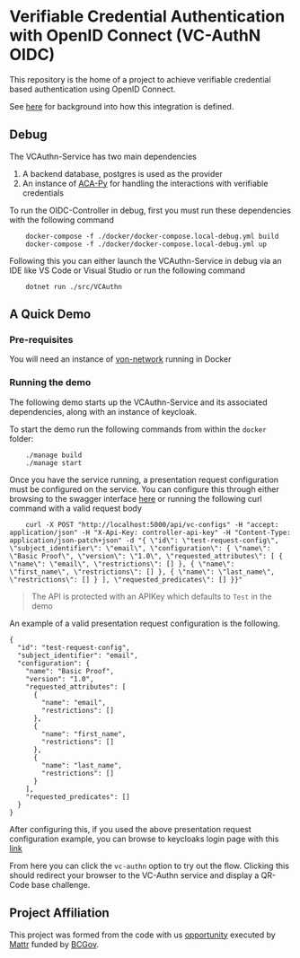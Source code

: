 # Verifiable Credential Authentication with OpenID Connect (VC-AuthN OIDC)

This repository is the home of a project to achieve verifiable credential based authentication using OpenID Connect.

See [here](/docs/README.md) for background into how this integration is defined.

## Debug

The VCAuthn-Service has two main dependencies

1. A backend database, postgres is used as the provider
2. An instance of [ACA-Py](https://github.com/hyperledger/aries-cloudagent-python) for handling the interactions with verifiable credentials

To run the OIDC-Controller in debug, first you must run these dependencies with the following command

```
    docker-compose -f ./docker/docker-compose.local-debug.yml build
    docker-compose -f ./docker/docker-compose.local-debug.yml up
```

Following this you can either launch the VCAuthn-Service in debug via an IDE like VS Code or Visual Studio or run the following command

```
    dotnet run ./src/VCAuthn
```

## A Quick Demo

### Pre-requisites
You will need an instance of [von-network](https://github.com/bcgov/von-network) running in Docker

### Running the demo

The following demo starts up the VCAuthn-Service and its associated dependencies, along with an instance of keycloak.

To start the demo run the following commands from within the `docker` folder:

```
    ./manage build
    ./manage start
```

Once you have the service running, a presentation request configuration must be configured on the service. You can configure this through either browsing to the swagger interface [here](http://localhost:5000) or running the following curl command with a valid request body

```
    curl -X POST "http://localhost:5000/api/vc-configs" -H "accept: application/json" -H "X-Api-Key: controller-api-key" -H "Content-Type: application/json-patch+json" -d "{ \"id\": \"test-request-config\", \"subject_identifier\": \"email\", \"configuration\": { \"name\": \"Basic Proof\", \"version\": \"1.0\", \"requested_attributes\": [ { \"name\": \"email\", \"restrictions\": [] }, { \"name\": \"first_name\", \"restrictions\": [] }, { \"name\": \"last_name\", \"restrictions\": [] } ], \"requested_predicates\": [] }}"
```

> The API is protected with an APIKey which defaults to `Test` in the demo

An example of a valid presentation request configuration is the following.

```
{
  "id": "test-request-config",
  "subject_identifier": "email",
  "configuration": {
    "name": "Basic Proof",
    "version": "1.0",
    "requested_attributes": [
      {
        "name": "email",
        "restrictions": []
      },
      {
        "name": "first_name",
        "restrictions": []
      },
      {
        "name": "last_name",
        "restrictions": []
      }
    ],
    "requested_predicates": []
  }
}
```

After configuring this, if you used the above presentation request configuration example, you can browse to keycloaks login page with this [link](http://localhost:8180/auth/realms/vc-authn/protocol/openid-connect/auth?client_id=security-admin-console&redirect_uri=http%3A%2F%2Flocalhost%3A8180%2Fauth%2Fadmin%2Fmaster%2Fconsole%2F%23%2Frealms%2Fvc-authn%2Fidentity-provider-settings&state=f0bfe2a2-a9b3-42dc-a84b-cb50e88055eb&response_mode=fragment&response_type=code&scope=openid&nonce=c93d4634-e6fc-45d8-8a4c-bc9a28db56dc&pres_req_conf_id=test-request-config)

From here you can click the `vc-authn` option to try out the flow. Clicking this should redirect your browser to the VC-Authn service and display a QR-Code base challenge.

## Project Affiliation

This project was formed from the code with us [opportunity](https://www.bcdevexchange.org/opportunities/cwu/opp-create-a-red-hat-keycloak-identity-provider--idp--capable-of-processing-verifiable-credentials-using-decentralized-identity-technology-created-by-bc-gov-to-authorize-access-to-a-bc-government-digital-service-) executed by [Mattr](https://mattr.global) funded by [BCGov](https://www2.gov.bc.ca/).
